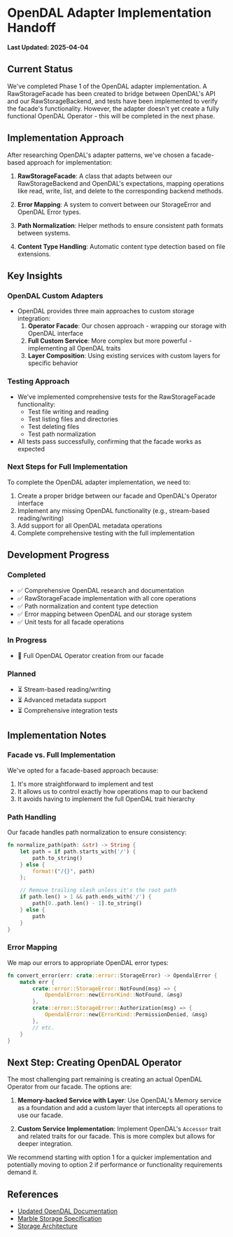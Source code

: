 # OpenDAL Adapter Implementation Handoff

**Last Updated: 2025-04-04**

## Current Status

We've completed Phase 1 of the OpenDAL adapter implementation. A RawStorageFacade has been created to bridge between OpenDAL's API and our RawStorageBackend, and tests have been implemented to verify the facade's functionality. However, the adapter doesn't yet create a fully functional OpenDAL Operator - this will be completed in the next phase.

## Implementation Approach

After researching OpenDAL's adapter patterns, we've chosen a facade-based approach for implementation:

1. **RawStorageFacade**: A class that adapts between our RawStorageBackend and OpenDAL's expectations, mapping operations like read, write, list, and delete to the corresponding backend methods.

2. **Error Mapping**: A system to convert between our StorageError and OpenDAL Error types.

3. **Path Normalization**: Helper methods to ensure consistent path formats between systems.

4. **Content Type Handling**: Automatic content type detection based on file extensions.

## Key Insights

### OpenDAL Custom Adapters
- OpenDAL provides three main approaches to custom storage integration:
  1. **Operator Facade**: Our chosen approach - wrapping our storage with OpenDAL interface
  2. **Full Custom Service**: More complex but more powerful - implementing all OpenDAL traits
  3. **Layer Composition**: Using existing services with custom layers for specific behavior

### Testing Approach
- We've implemented comprehensive tests for the RawStorageFacade functionality:
  - Test file writing and reading
  - Test listing files and directories
  - Test deleting files
  - Test path normalization
- All tests pass successfully, confirming that the facade works as expected

### Next Steps for Full Implementation
To complete the OpenDAL adapter implementation, we need to:
1. Create a proper bridge between our facade and OpenDAL's Operator interface
2. Implement any missing OpenDAL functionality (e.g., stream-based reading/writing)
3. Add support for all OpenDAL metadata operations
4. Complete comprehensive testing with the full implementation

## Development Progress

### Completed
- ✅ Comprehensive OpenDAL research and documentation
- ✅ RawStorageFacade implementation with all core operations
- ✅ Path normalization and content type detection 
- ✅ Error mapping between OpenDAL and our storage system
- ✅ Unit tests for all facade operations

### In Progress
- 🔄 Full OpenDAL Operator creation from our facade

### Planned
- ⏳ Stream-based reading/writing
- ⏳ Advanced metadata support
- ⏳ Comprehensive integration tests

## Implementation Notes

### Facade vs. Full Implementation
We've opted for a facade-based approach because:
1. It's more straightforward to implement and test
2. It allows us to control exactly how operations map to our backend
3. It avoids having to implement the full OpenDAL trait hierarchy

### Path Handling
Our facade handles path normalization to ensure consistency:
```rust
fn normalize_path(path: &str) -> String {
    let path = if path.starts_with('/') {
        path.to_string()
    } else {
        format!("/{}", path)
    };

    // Remove trailing slash unless it's the root path
    if path.len() > 1 && path.ends_with('/') {
        path[0..path.len() - 1].to_string()
    } else {
        path
    }
}
```

### Error Mapping
We map our errors to appropriate OpenDAL error types:
```rust
fn convert_error(err: crate::error::StorageError) -> OpendalError {
    match err {
        crate::error::StorageError::NotFound(msg) => {
            OpendalError::new(ErrorKind::NotFound, &msg)
        },
        crate::error::StorageError::Authorization(msg) => {
            OpendalError::new(ErrorKind::PermissionDenied, &msg)
        },
        // etc.
    }
}
```

## Next Step: Creating OpenDAL Operator

The most challenging part remaining is creating an actual OpenDAL Operator from our facade. The options are:

1. **Memory-backed Service with Layer**: Use OpenDAL's Memory service as a foundation and add a custom layer that intercepts all operations to use our facade.

2. **Custom Service Implementation**: Implement OpenDAL's `Accessor` trait and related traits for our facade. This is more complex but allows for deeper integration.

We recommend starting with option 1 for a quicker implementation and potentially moving to option 2 if performance or functionality requirements demand it.

## References
- [Updated OpenDAL Documentation](../dependencies/opendal.md)
- [Marble Storage Specification](../crates/marble_storage.md)
- [Storage Architecture](../domain/storage_architecture.md)

